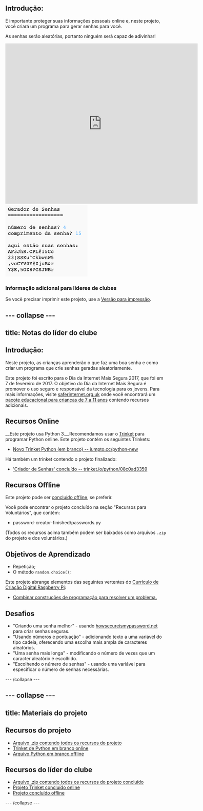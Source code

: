 ## Introdução:

É importante proteger suas informações pessoais online e, neste projeto, você criará um programa para gerar senhas para você.

As senhas serão aleatórias, portanto ninguém será capaz de adivinhar!

<div class="trinket">
  <iframe src="https://trinket.io/embed/python/08c0ad3359?outputOnly=true&start=result" width="600" height="500" frameborder="0" marginwidth="0" marginheight="0" allowfullscreen>
  </iframe>
  <img src="images/passwords-finished.png">
</div>

### Informação adicional para líderes de clubes

Se você precisar imprimir este projeto, use a [Versão para impressão](https://projects.raspberrypi.org/en/projects/password-generator/print).


--- collapse ---
---
title: Notas do líder do clube
---


## Introdução:

Neste projeto, as crianças aprenderão o que faz uma boa senha e como criar um programa que crie senhas geradas aleatoriamente.

Este projeto foi escrito para o Dia da Internet Mais Segura 2017, que foi em 7 de fevereiro de 2017. O objetivo do Dia da Internet Mais Segura é promover o uso seguro e responsável da tecnologia para os jovens. Para mais informações, visite [saferinternet.org.uk](https://www.saferinternet.org.uk/) onde você encontrará um [pacote educacional para crianças de 7 a 11 anos](https://d1afx9quaogywf.cloudfront.net/cdn/farfuture/_-EgL7dYtxtypvvDcNCE53bYE-OMfdH59vaJ5XPcoG4/mtime:1483547665/sites/default/files/SID2017%20Education%20Pack%20for%207-11%20year%20olds_0.zip) contendo recursos adicionais.

## Recursos Online

__Este projeto usa Python 3.__Recomendamos usar o [Trinket](https://trinket.io/) para programar Python online. Este projeto contém os seguintes Trinkets:

+ [Novo Trinket Python (em branco) -- jumpto.cc/python-new](http://jumpto.cc/python-new)

Há também um trinket contendo o projeto finalizado:

+ ['Criador de Senhas' concluído -- trinket.io/python/08c0ad3359](https://trinket.io/python/08c0ad3359)

## Recursos Offline
Este projeto pode ser [concluído offline](https://www.codeclubprojects.org/en-GB/resources/python-working-offline/), se preferir.

Você pode encontrar o projeto concluído na seção "Recursos para Voluntários", que contém:

+ password-creator-finished/passwords.py

(Todos os recursos acima também podem ser baixados como arquivos `.zip` do projeto e dos voluntários.)

## Objetivos de Aprendizado
+ Repetição;
+ O método `random.choice()`;

Este projeto abrange elementos das seguintes vertentes do [Currículo de Criação Digital Raspberry Pi](http://rpf.io/curriculum):

+ [Combinar construções de programação para resolver um problema.](https://www.raspberrypi.org/curriculum/programming/builder)

## Desafios
+ "Criando uma senha melhor" - usando <a href="https://howsecureismypassword.net/" target="_blank">howsecureismypassword.net</a> para criar senhas seguras.
+ "Usando números e pontuação" - adicionando texto a uma variável do tipo cadeia, oferecendo uma escolha mais ampla de caracteres aleatórios.
+ "Uma senha mais longa" - modificando o número de vezes que um caracter aleatório é escolhido.
+ "Escolhendo o número de senhas" - usando uma variável para especificar o número de senhas necessárias.

--- /collapse ---


--- collapse ---
---
title: Materiais do projeto
---
## Recursos do projeto
* [Arquivo .zip contendo todos os recursos do projeto](resources/password-generator-resources.zip)
* [Trinket de Python em branco online](http://jumpto.cc/python-new)
* [Arquivo Python em branco offline](resources/new-new.py)

## Recursos do líder do clube
* [Arquivo .zip contendo todos os recursos do projeto concluído](resources/password-generator-finished.zip)
* [Projeto Trinket concluído online](https://trinket.io/python/08c0ad3359)
* [Projeto concluído offline](resources/password-generator-finished-passwords.py)

--- /collapse ---
